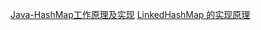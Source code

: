 [Java-HashMap工作原理及实现](https://yikun.github.io/2015/04/01/Java-HashMap%E5%B7%A5%E4%BD%9C%E5%8E%9F%E7%90%86%E5%8F%8A%E5%AE%9E%E7%8E%B0/)
[LinkedHashMap 的实现原理](http://wiki.jikexueyuan.com/project/java-collection/linkedhashmap.html)